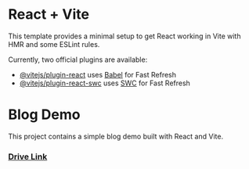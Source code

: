 # React + Vite

This template provides a minimal setup to get React working in Vite with HMR and some ESLint rules.

Currently, two official plugins are available:

- [@vitejs/plugin-react](https://github.com/vitejs/vite-plugin-react/blob/main/packages/plugin-react/README.md) uses [Babel](https://babeljs.io/) for Fast Refresh
- [@vitejs/plugin-react-swc](https://github.com/vitejs/vite-plugin-react-swc) uses [SWC](https://swc.rs/) for Fast Refresh
# Blog Demo

This project contains a simple blog demo built with React and Vite.

### [Drive Link](https://drive.google.com/file/d/1q5jUtqyvl94MfrPAJbvNmUBOIhXNHQLQ/view?usp=sharing)

